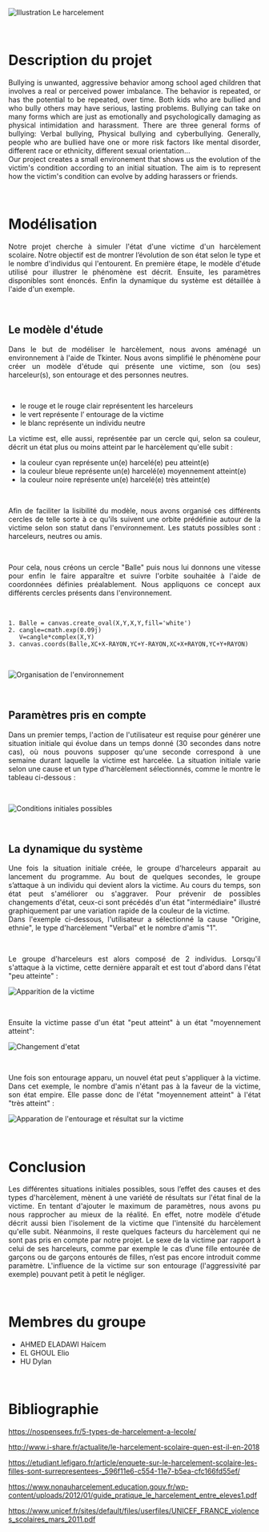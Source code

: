 


![](https://www.bayard-jeunesse.com/wp-content/uploads/2018/05/ACT-CAR-Harcelement.jpg "Illustration Le harcelement")

<p>&nbsp; </p>

# Description du projet


<div align="justify">Bullying is unwanted, aggressive behavior among school aged children that involves a real or perceived power imbalance. The behavior is repeated, or has the potential to be repeated, over time. Both kids who are bullied and who bully others may have serious, lasting problems.
Bullying can take on many forms which are just as emotionally and psychologically damaging as physical intimidation and harassment. There are three general forms of bullying: Verbal bullying, Physical bullying and cyberbullying.
Generally, people who are bullied have one or more risk factors like mental disorder, different race or ethnicity, different sexual orientation…</div>


<div align="justify">Our project creates a small environement that shows us the evolution of the victim's condition according to an initial situation. The aim is to represent how the victim's condition can evolve by adding harassers or friends.</div>

<p>&nbsp; </p>


  
# Modélisation

<div align="justify">Notre projet cherche à simuler l'état d'une victime d'un harcèlement scolaire. Notre objectif est de montrer l’évolution de son état selon le type et le nombre d'individus qui l'entourent. En première étape, le modèle d'étude utilisé pour illustrer le phénomène est décrit. Ensuite, les paramètres disponibles sont énoncés. Enfin la dynamique du système est détaillée à l'aide d'un exemple.</div>

<p>&nbsp; </p>

## Le modèle d'étude
 
<div align="justify">Dans le but de modéliser le harcèlement, nous avons aménagé un environnement à l'aide de Tkinter. Nous avons simplifié le phénomène pour créer un modèle d'étude qui présente une victime, son (ou ses) harceleur(s), son entourage et des personnes neutres.</div>
<p>&nbsp; </p>

<div align="justify"Dans l'environnement , chaque individu est représenté par un cercle coloré selon son influence,positive ou négative, sur la victime. Les couleurs sont choisies de la façon suivante :</div>

* le rouge et le rouge clair représentent les harceleurs
* le vert représente l’ entourage de la victime
* le blanc représente un individu neutre



<div align="justify">La victime est, elle aussi, représentée par un cercle qui, selon sa couleur, décrit un état plus ou moins atteint par le harcèlement qu'elle subit :</div>

* la couleur cyan représente un(e) harcelé(e) peu atteint(e)
* la couleur bleue représente un(e) harcelé(e) moyennement atteint(e)
* la couleur noire représente un(e) harcelé(e) très atteint(e)
<p>&nbsp; </p>

<div align="justify">Afin de faciliter la lisibilité du modèle, nous avons organisé ces différents cercles de telle sorte à ce qu'ils suivent une orbite prédéfinie autour de la victime selon son statut dans l'environnement. Les statuts possibles sont : harceleurs, neutres ou amis.</div>

<p>&nbsp; </p>
<div align="justify">Pour cela, nous créons un cercle "Balle" puis nous lui donnons une vitesse pour enfin le faire apparaître et suivre l'orbite souhaitée à l'aide de coordonnées définies préalablement. Nous appliquons ce concept aux différents cercles présents dans l'environnement.</div>
<p>&nbsp; </p>

    1. Balle = canvas.create_oval(X,Y,X,Y,fill='white')
    2. cangle=cmath.exp(0.09j)
       V=cangle*complex(X,Y)       
    3. canvas.coords(Balle,XC+X-RAYON,YC+Y-RAYON,XC+X+RAYON,YC+Y+RAYON)
<p>&nbsp; </p>

![](https://www.cjoint.com/doc/19_04/IDowje6tal6_orbite2.PNG "Organisation de l'environnement")



<p>&nbsp; </p>



## Paramètres pris en compte

<div align="justify">Dans un premier temps, l'action de l'utilisateur est requise pour générer une situation initiale qui évolue dans un temps donné (30 secondes dans notre cas), où nous pouvons supposer qu'une seconde correspond à une semaine durant laquelle la victime est harcelée. La situation initiale varie selon une cause et un type d'harcèlement sélectionnés, comme le montre le tableau ci-dessous :</div>

<p>&nbsp; </p>

![](https://www.cjoint.com/doc/19_04/IDnqnAmb8n6_Tableau-des-conditions-initiales-2.PNG "Conditions initiales possibles") 

<p>&nbsp; </p>


## La dynamique du système


<div align="justify">Une fois la situation initiale créée, le groupe d'harceleurs apparait au lancement du programme. Au bout de quelques secondes, le groupe s’attaque à un individu qui devient alors la victime. Au cours du temps, son état peut s'améliorer ou s'aggraver. Pour prévenir de possibles changements d'état, ceux-ci sont précédés d'un état "intermédiaire" illustré graphiquement par une variation rapide de la couleur de la victime.  </div>
 
 


<div align="justify">Dans l'exemple ci-dessous, l'utilisateur a sélectionné la cause "Origine, ethnie", le type d'harcèlement "Verbal" et le nombre d'amis "1".</div>

<p>&nbsp; </p>




<div align="justify">Le groupe d'harceleurs est alors composé de 2 individus. Lorsqu'il s'attaque à la victime, cette dernière apparaît et est tout d'abord dans l'état "peu atteinte" : </div>     



![](https://www.cjoint.com/doc/19_04/IDnuzZd2H46_t5.jpg "Apparition de la victime")  

<p>&nbsp; </p>

<div align="justify">Ensuite la victime passe d'un état "peut atteint" à un état "moyennement atteint":  </div>   



![](https://www.cjoint.com/doc/19_04/IDnuAbJVOa6_t15.jpg "Changement d'etat")  

<p>&nbsp; </p>



<div align="justify">Une fois son entourage apparu, un nouvel état peut s'appliquer à la victime. Dans cet exemple, le nombre d'amis n'étant pas à la faveur de la victime, son état empire. Elle passe donc de l'état "moyennement atteint" à l'état "très atteint" :   </div>   



![](https://www.cjoint.com/doc/19_04/IDnuAuUD266_t27.jpg "Apparation de l'entourage et résultat sur la victime")  


<p>&nbsp; </p>

# Conclusion

<div align="justify">Les différentes situations initiales possibles, sous l’effet des causes et des types d'harcèlement, mènent à une variété de résultats sur l'état final de la victime. En tentant d'ajouter le maximum de paramètres, nous avons pu nous rapprocher au mieux de la réalité. En effet, notre modèle d'étude décrit aussi bien l'isolement de la victime que l'intensité du harcèlement qu'elle subit. Néanmoins, il reste quelques facteurs du harcèlement qui ne sont pas pris en compte par notre projet. Le sexe de la victime par rapport à celui de ses harceleurs, comme par exemple le cas d’une fille entourée de garçons ou de garçons entourés de filles, n’est pas encore introduit comme paramètre. L'influence de la victime sur son entourage (l'aggressivité par exemple) pouvant petit à petit le négliger.</div>


<p>&nbsp; </p>

# Membres du groupe

+ AHMED ELADAWI Haïcem
+ EL GHOUL Elio
+ HU Dylan

<p>&nbsp; </p>

# Bibliographie

https://nospensees.fr/5-types-de-harcelement-a-lecole/


http://www.i-share.fr/actualite/le-harcelement-scolaire-quen-est-il-en-2018


https://etudiant.lefigaro.fr/article/enquete-sur-le-harcelement-scolaire-les-filles-sont-surrepresentees-_596f11e6-c554-11e7-b5ea-cfc166fd55ef/  


https://www.nonauharcelement.education.gouv.fr/wp-content/uploads/2012/01/guide_pratique_le_harcelement_entre_eleves1.pdf


https://www.unicef.fr/sites/default/files/userfiles/UNICEF_FRANCE_violences_scolaires_mars_2011.pdf


